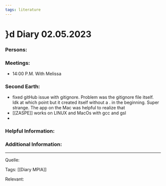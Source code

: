 ```yaml
---
tags: literature
---
```

# }d Diary 02.05.2023

### Persons: 

### Meetings: 
- 14:00 P.M. With Melissa 

### Second Earth: 

- fixed gitHub issue with gitignore. Problem was the gitignore file itself. Idk at which point but it created itself without a . in the beginning. Super strange. The app on the Mac was helpful to realize that
- [[ZASPE]] works on LINUX and MacOs with gcc and gsl 
- 

### Helpful Information: 

### Additional Information: 


*** 

Quelle: 


Tags: [[Diary MPIA]]


Relevant: 